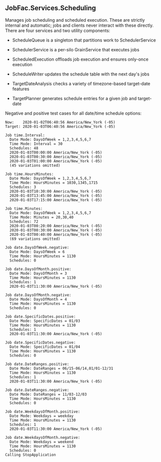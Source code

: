 ﻿
## JobFac.Services.Scheduling

Manages job scheduling and scheduled execution. These are strictly internal and automatic; jobs and clients never interact with these directly. There are four services and two utility components:

* ScheduleQueue is a singleton that partitions work to SchedulerService
* SchedulerService is a per-silo GrainService that executes jobs
* ScheduledExecution offloads job execution and ensures only-once execution
* ScheduleWriter updates the schedule table with the next day's jobs

* TargetDateAnalysis checks a variety of timezone-based target-date features
* TargetPlanner generates schedule entries for a given job and target-date

Negative and positive test cases for all date/time schedule options:

```
Now:    2020-01-02T06:40:56 America/New_York (-05)
Target: 2020-01-03T06:40:56 America/New_York (-05)

Job time.Interval:
  Date Mode: DaysOfWeek = 1,2,3,4,5,6,7
  Time Mode: Interval = 30
  Schedules: 48
  2020-01-03T00:00:00 America/New_York (-05)
  2020-01-03T00:30:00 America/New_York (-05)
  2020-01-03T01:00:00 America/New_York (-05)
  (45 variations omitted)

Job time.HoursMinutes:
  Date Mode: DaysOfWeek = 1,2,3,4,5,6,7
  Time Mode: HoursMinutes = 1030,1345,1715
  Schedules: 3
  2020-01-03T10:30:00 America/New_York (-05)
  2020-01-03T13:45:00 America/New_York (-05)
  2020-01-03T17:15:00 America/New_York (-05)

Job time.Minutes:
  Date Mode: DaysOfWeek = 1,2,3,4,5,6,7
  Time Mode: Minutes = 20,30,40
  Schedules: 72
  2020-01-03T00:20:00 America/New_York (-05)
  2020-01-03T00:30:00 America/New_York (-05)
  2020-01-03T00:40:00 America/New_York (-05)
  (69 variations omitted)

Job date.DaysOfWeek.negative:
  Date Mode: DaysOfWeek = 6
  Time Mode: HoursMinutes = 1130
  Schedules: 0

Job date.DaysOfMonth.positive:
  Date Mode: DaysOfMonth = 3
  Time Mode: HoursMinutes = 1130
  Schedules: 1
  2020-01-03T11:30:00 America/New_York (-05)

Job date.DaysOfMonth.negative:
  Date Mode: DaysOfMonth = 4
  Time Mode: HoursMinutes = 1130
  Schedules: 0

Job date.SpecificDates.positive:
  Date Mode: SpecificDates = 01/03
  Time Mode: HoursMinutes = 1130
  Schedules: 1
  2020-01-03T11:30:00 America/New_York (-05)

Job date.SpecificDates.negative:
  Date Mode: SpecificDates = 01/04
  Time Mode: HoursMinutes = 1130
  Schedules: 0

Job date.DateRanges.positive:
  Date Mode: DateRanges = 06/15-06/14,01/01-12/31
  Time Mode: HoursMinutes = 1130
  Schedules: 1
  2020-01-03T11:30:00 America/New_York (-05)

Job date.DateRanges.negative:
  Date Mode: DateRanges = 11/03-12/03
  Time Mode: HoursMinutes = 1130
  Schedules: 0

Job date.WeekdaysOfMonth.positive:
  Date Mode: Weekdays = weekday
  Time Mode: HoursMinutes = 1130
  Schedules: 1
  2020-01-03T11:30:00 America/New_York (-05)

Job date.WeekdaysOfMonth.negative:
  Date Mode: Weekdays = weekend
  Time Mode: HoursMinutes = 1130
  Schedules: 0
Calling StopApplication
```
